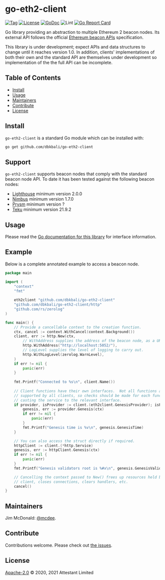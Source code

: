 # go-eth2-client

[![Tag](https://img.shields.io/github/tag/attestantio/go-eth2-client.svg)](https://github.com/dbkbali/go-eth2-client/releases/)
[![License](https://img.shields.io/github/license/attestantio/go-eth2-client.svg)](LICENSE)
[![GoDoc](https://godoc.org/github.com/dbkbali/go-eth2-client?status.svg)](https://godoc.org/github.com/dbkbali/go-eth2-client)
![Lint](https://github.com/dbkbali/go-eth2-client/workflows/golangci-lint/badge.svg)
[![Go Report Card](https://goreportcard.com/badge/github.com/dbkbali/go-eth2-client)](https://goreportcard.com/report/github.com/dbkbali/go-eth2-client)

Go library providing an abstraction to multiple Ethereum 2 beacon nodes.  Its external API follows the official [Ethereum beacon APIs](https://github.com/ethereum/beacon-APIs) specification.

This library is under development; expect APIs and data structures to change until it reaches version 1.0.  In addition, clients' implementations of both their own and the standard API are themselves under development so implementation of the the full API can be incomplete.

## Table of Contents

- [Install](#install)
- [Usage](#usage)
- [Maintainers](#maintainers)
- [Contribute](#contribute)
- [License](#license)

## Install

`go-eth2-client` is a standard Go module which can be installed with:

```sh
go get github.com/dbkbali/go-eth2-client
```

## Support

`go-eth2-client` supports beacon nodes that comply with the standard beacon node API.  To date it has been tested against the following beacon nodes:

  - [Lighthouse](https://github.com/sigp/lighthouse/) minimum version 2.0.0
  - [Nimbus](https://github.com/status-im/nimbus-eth2) minimum version 1.7.0
  - [Prysm](https://github.com/prysmaticlabs/prysm) minimum version ?
  - [Teku](https://github.com/consensys/teku) minimum version 21.9.2

## Usage

Please read the [Go documentation for this library](https://godoc.org/github.com/dbkbali/go-eth2-client) for interface information.

## Example

Below is a complete annotated example to access a beacon node.

```go
package main

import (
    "context"
    "fmt"
    
    eth2client "github.com/dbkbali/go-eth2-client"
    "github.com/dbkbali/go-eth2-client/http"
    "github.com/rs/zerolog"
)

func main() {
    // Provide a cancellable context to the creation function.
    ctx, cancel := context.WithCancel(context.Background())
    client, err := http.New(ctx,
        // WithAddress supplies the address of the beacon node, as a URL.
        http.WithAddress("http://localhost:5052/"),
        // LogLevel supplies the level of logging to carry out.
        http.WithLogLevel(zerolog.WarnLevel),
    )
    if err != nil {
        panic(err)
    }
    
    fmt.Printf("Connected to %s\n", client.Name())
    
    // Client functions have their own interfaces.  Not all functions are
    // supported by all clients, so checks should be made for each function when
    // casting the service to the relevant interface.
    if provider, isProvider := client.(eth2client.GenesisProvider); isProvider {
        genesis, err := provider.Genesis(ctx)
        if err != nil {
            panic(err)
        }
        fmt.Printf("Genesis time is %v\n", genesis.GenesisTime)
    }

    // You can also access the struct directly if required.
    httpClient := client.(*http.Service)
    genesis, err := httpClient.Genesis(ctx)
    if err != nil {
        panic(err)
    }
    fmt.Printf("Genesis validators root is %#x\n", genesis.GenesisValidatorsRoot)

    // Cancelling the context passed to New() frees up resources held by the
    // client, closes connections, clears handlers, etc.
    cancel()
}
```

## Maintainers

Jim McDonald: [@mcdee](https://github.com/mcdee).

## Contribute

Contributions welcome. Please check out [the issues](https://github.com/dbkbali/go-eth2-client/issues).

## License

[Apache-2.0](LICENSE) © 2020, 2021 Attestant Limited
